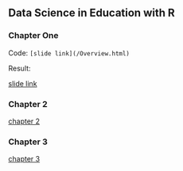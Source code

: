## Data Science in Education with R

### Chapter One



Code: `[slide link](/Overview.html)`

Result:

[slide link](/Overview.html)

### Chapter 2

[chapter 2](/class2/data_preparation.html)

### Chapter 3

[chapter 3](/class3/tabulation.html)
